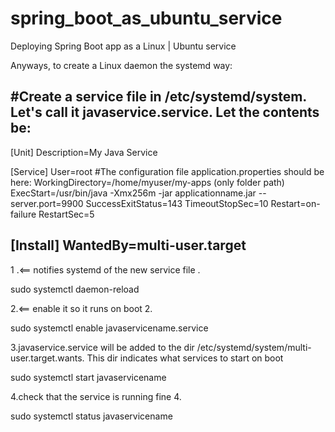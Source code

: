 # spring_boot_as_ubuntu_service
Deploying Spring Boot app as a Linux | Ubuntu  service





Anyways, to create a Linux daemon the systemd way:

#Create a service file in /etc/systemd/system. Let's call it javaservice.service. Let the contents be:
------------------------------------------------------------------------------------------------------------
[Unit]
Description=My Java Service

[Service]
User=root 
#The configuration file application.properties should be here:
WorkingDirectory=/home/myuser/my-apps (only folder path)
ExecStart=/usr/bin/java -Xmx256m -jar applicationname.jar --server.port=9900
SuccessExitStatus=143
TimeoutStopSec=10
Restart=on-failure
RestartSec=5

[Install]
WantedBy=multi-user.target
-------------------------------------------------------------------------------------------------------------------------

1 .<== notifies systemd of the new service file .

sudo systemctl daemon-reload   

2.<== enable it so it runs on boot 2.

sudo systemctl enable javaservicename.service		   


3.javaservice.service will be added to the dir /etc/systemd/system/multi-user.target.wants. This dir indicates what services to start on boot

sudo systemctl start javaservicename 

4.check that the service is running fine 4.

sudo systemctl status javaservicename   
